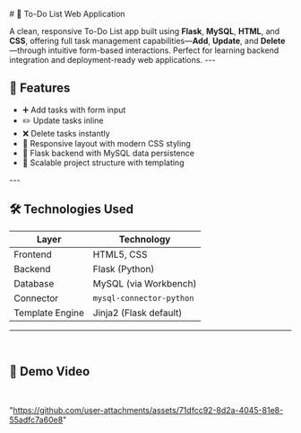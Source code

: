  # 📝 To-Do List Web Application<br>

A clean, responsive To-Do List app built using **Flask**, **MySQL**, **HTML**, and **CSS**, offering full task management capabilities—**Add**, **Update**, and **Delete**—through intuitive form-based interactions. Perfect for learning backend integration and deployment-ready web applications.                                                                                                                                                                                                                                                               ---
<br>

## 🌟 Features<br>

- ➕ Add tasks with form input  
- ✏️ Update tasks inline  
- ❌ Delete tasks instantly  
- 🎨 Responsive layout with modern CSS styling  
- 🧩 Flask backend with MySQL data persistence  
- 📁 Scalable project structure with templating

---  <br>                                                                                                                                                                                                                                                                                                                                                                                        





                     

## 🛠️ Technologies Used<br>


| Layer       | Technology            |
|-------------|------------------------|
| Frontend    | HTML5, CSS |
| Backend     | Flask (Python)         |
| Database    | MySQL (via Workbench)  |
| Connector   | `mysql-connector-python` |
| Template Engine | Jinja2 (Flask default) |

---





 





<br>


 

## 📁 Demo Video
<br>




"https://github.com/user-attachments/assets/71dfcc92-8d2a-4045-81e8-55adfc7a60e8"



